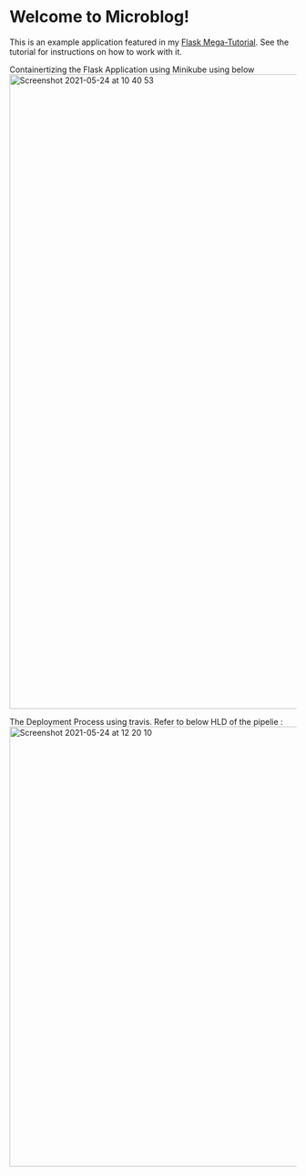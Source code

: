 # Welcome to Microblog!

This is an example application featured in my [Flask Mega-Tutorial](https://blog.miguelgrinberg.com/post/the-flask-mega-tutorial-part-i-hello-world). See the tutorial for instructions on how to work with it.

Containertizing the Flask Application using Minikube using below <img width="1112" alt="Screenshot 2021-05-24 at 10 40 53" src="https://user-images.githubusercontent.com/29940821/119333065-b9e0f000-bc89-11eb-92e1-73f79918a638.png">

The Deployment Process using travis. Refer to below HLD of the pipelie :
<img width="771" alt="Screenshot 2021-05-24 at 12 20 10" src="https://user-images.githubusercontent.com/29940821/119333689-71760200-bc8a-11eb-9c22-40f0173e3a4e.png">


